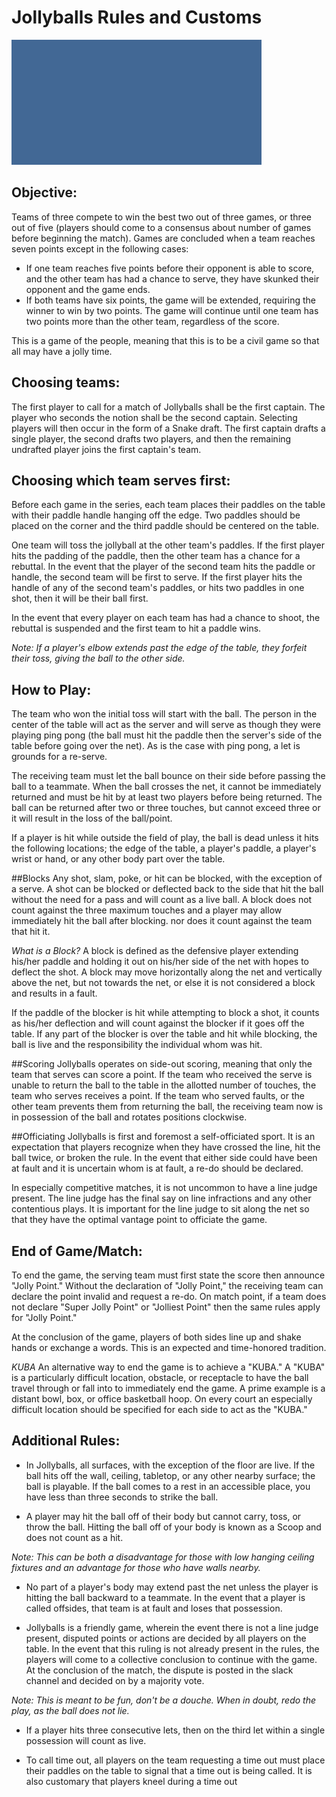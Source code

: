 # Jollyballs Rules and Customs

![](jb.gif)

## **Objective**:
Teams of three compete to win the best two out of three games, or three out of five (players should come to a consensus about number of games before beginning the match). Games are concluded when a team reaches seven points except in the following cases:  
* If one team reaches five points before their opponent is able to score, and the other team has had a chance to serve, they have skunked their opponent and the game ends.  
* If both teams have six points, the game will be extended, requiring the winner to win by two points. The game will continue until one team has two points more than the other team, regardless of the score.

This is a game of the people, meaning that this is to be a civil game so that all may have a jolly time.

## Choosing teams:
The first player to call for a match of Jollyballs shall be the first captain. The player who seconds the notion shall be the second captain. Selecting players will then occur in the form of a Snake draft. The first captain drafts a single player, the second drafts two players, and then the remaining undrafted player joins the first captain's team.

## Choosing which team serves first:
Before each game in the series, each team places their paddles on the table with their paddle handle hanging off the edge. Two paddles should be placed on the corner and the third paddle should be centered on the table.

One team will toss the jollyball at the other team's paddles. If the first player hits the padding of the paddle, then the other team has a chance for a rebuttal. In the event that the player of the second team hits the paddle or handle, the second team will be first to serve. If the first player hits the handle of any of the second team's paddles, or hits two paddles in one shot, then it will be their ball first.

In the event that every player on each team has had a chance to shoot, the rebuttal is suspended and the first team to hit a paddle wins.

*Note: If a player's elbow extends past the edge of the table, they forfeit their toss, giving the ball to the other side.*

## How to Play:
The team who won the initial toss will start with the ball. The person in the center of the table will act as the server and will serve as though they were playing ping pong (the ball must hit the paddle then the server's side of the table before going over the net). As is the case with ping pong, a let is grounds for a re-serve.

The receiving team must let the ball bounce on their side before passing the ball to a teammate. When the ball crosses the net, it cannot be immediately returned and must be hit by at least two players before being returned. The ball can be returned after two or three touches, but cannot exceed three or it will result in the loss of the ball/point.

If a player is hit while outside the field of play, the ball is dead unless it hits the following locations; the edge of the table, a player's paddle, a player's wrist or hand, or any other body part over the table.

##Blocks
Any shot, slam, poke, or hit can be blocked, with the exception of a serve. A shot can be blocked or deflected back to the side that hit the ball without the need for a pass and will count as a live ball. A block does not count against the three maximum touches and a player may allow immediately hit the ball after blocking. nor does it count against the team that hit it.

*What is a Block?*
A block is defined as the defensive player extending his/her paddle and holding it out on his/her side of the net with hopes to deflect the shot.  A block may move horizontally along the net and vertically above the net, but not towards the net, or else it is not considered a block and results in a fault.

If the paddle of the blocker is hit while attempting to block a shot, it counts as his/her deflection and will count against the blocker if it goes off the table.  If any part of the blocker is over the table and hit while blocking, the ball is live and the responsibility the individual whom was hit.  

##Scoring
Jollyballs operates on side-out scoring, meaning that only the team that serves can score a point. If the team who received the serve is unable to return the ball to the table in the allotted number of touches, the team who serves receives a point. If the team who served faults, or the other team prevents them from returning the ball, the receiving team now is
in possession of the ball and rotates positions clockwise.

##Officiating
Jollyballs is first and foremost a self-officiated sport.  It is an expectation that players recognize when they have crossed the line, hit the ball twice, or broken the rule.  In the event that either side could have been at fault and it is uncertain whom is at fault, a re-do should be declared.  

In especially competitive matches, it is not uncommon to have a line judge present.  The line judge has the final say on line infractions and any other contentious plays.  It is important for the line judge to sit along the net so that they have the optimal vantage point to officiate the game.

## End of Game/Match:
To end the game, the serving team must first state the score then announce "Jolly Point."  Without the declaration of "Jolly Point," the receiving team can declare the point invalid and request a re-do.  On match point, if a team does not declare "Super Jolly Point" or "Jolliest Point" then the same rules apply for "Jolly Point."

At the conclusion of the game, players of both sides line up and shake hands or exchange a words. This is an expected and time-honored tradition.

*KUBA*
An alternative way to end the game is to achieve a "KUBA."  A "KUBA" is a particularly difficult location, obstacle, or receptacle to have the ball travel through or fall into to immediately end the game.  A prime example is a distant bowl, box, or office basketball hoop. On every court an especially difficult location should be specified for each side to act as the "KUBA."  

## Additional Rules:
* In Jollyballs, all surfaces, with the exception of the floor are live. If the ball hits off the wall, ceiling, tabletop, or any other nearby surface; the ball is playable.  If the ball comes to a rest in an accessible place, you have less than three seconds to strike the ball.

* A player may hit the ball off of their body but cannot carry, toss, or throw the ball.  Hitting the ball off of your body is known as a Scoop and does not count as a hit.

*Note: This can be both a disadvantage for those with low hanging ceiling fixtures and an advantage for those who have walls nearby.*

* No part of a player's body may extend past the net unless the player is hitting the ball backward to a teammate. In the event that a player is called offsides, that team is at fault and loses that possession.

* Jollyballs is a friendly game, wherein the event there is not a line judge present, disputed points or actions are decided by all players on the table. In the event that this ruling is not already present in the rules, the players will come to a collective conclusion to continue with the game. At the conclusion of the match, the dispute is posted in the slack channel and decided on by a majority vote.

*Note: This is meant to be fun, don't be a douche. When in doubt, redo the play, as the ball does not lie.*

* If a player hits three consecutive lets, then on the third let within a single possession will count as live.

* To call time out, all players on the team requesting a time out must place their paddles on the table to signal that a time out is being called.  It is also customary that players kneel during a time out
